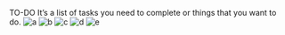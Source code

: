 TO-DO
It’s a list of tasks you need to complete or things that you want to do. 
![a](https://github.com/notso-kushal/todo/assets/121866448/292d9335-57c9-4ad5-9155-aa61d9a8ce33)
![b](https://github.com/notso-kushal/todo/assets/121866448/96640479-9c3c-4080-8c6d-8d0fa731902a)
![c](https://github.com/notso-kushal/todo/assets/121866448/21ad41fe-3ff8-4380-9304-fd9cbf9a1c2e)
![d](https://github.com/notso-kushal/todo/assets/121866448/cbff2976-0ac1-4c43-88c0-c32e53269198)
![e](https://github.com/notso-kushal/todo/assets/121866448/da858684-9d7f-4f65-8fe9-886807128e68)
